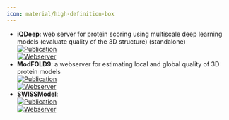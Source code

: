 ```yaml
---
icon: material/high-definition-box
---
```


- **iQDeep**: web server for protein scoring using multiscale deep learning models (evaluate quality of the 3D structure) (standalone)  
	[![Publication](https://img.shields.io/badge/Publication-Citations:1-blue?style=for-the-badge&logo=bookstack)](https://doi.org/10.1016/j.jmb.2023.168057)  
	[![Webserver](https://img.shields.io/badge/Webserver-online-brightgreen?style=for-the-badge&logo=cachet&logoColor=65FF8F)](http://fusion.cs.vt.edu/iQDeep)  
- **ModFOLD9**: a webserver for estimating local and global quality of 3D protein models  
	[![Publication](https://img.shields.io/badge/Publication-Citations:4-blue?style=for-the-badge&logo=bookstack)](https://doi.org/10.1016/j.jmb.2024.168531)  
	[![Webserver](https://img.shields.io/badge/Webserver-online-brightgreen?style=for-the-badge&logo=cachet&logoColor=65FF8F)](https://www.reading.ac.uk/bioinf/ModFOLD/ModFOLD9_form.html)  
- **SWISSModel**:   
	[![Publication](https://img.shields.io/badge/Publication-Citations:9156-blue?style=for-the-badge&logo=bookstack)](https://doi.org/10.1093/nar/gky427)  
	[![Webserver](https://img.shields.io/badge/Webserver-online-brightgreen?style=for-the-badge&logo=cachet&logoColor=65FF8F)](https://swissmodel.expasy.org/assess)  
